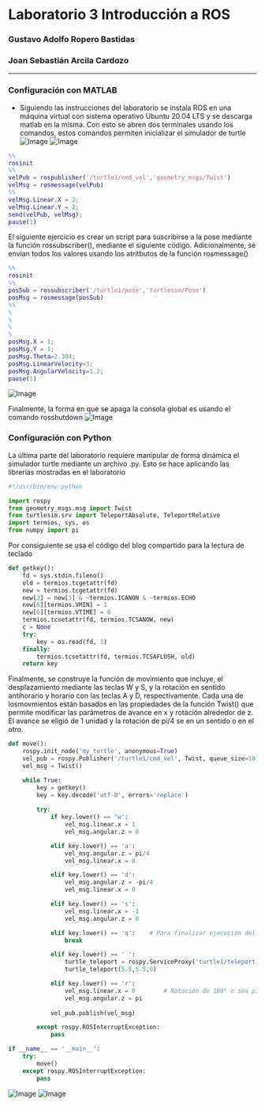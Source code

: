 # Laboratorio 3 Introducción a ROS
### Gustavo Adolfo Ropero Bastidas
### Joan Sebastián Arcila Cardozo
______________________________________
### Configuración con MATLAB
- Siguiendo las instrucciones del laboratorio se instala ROS en una máquina virtual con sistema operativo Ubuntu 20.04 LTS y se descarga matlab en la misma. Con esto se abren dos terminales usando los comandos, estos comandos permiten inicializar el simulador de turtle
![Image](https://github.com/garoperob/lab3robotics/blob/main/imagenes/rosinit.png)
![Image](https://github.com/garoperob/lab3robotics/blob/main/imagenes/turtleUp.png) 
```MATLAB
%%
rosinit
%%
velPub = rospublisher('/turtle1/cmd_vel','geometry_msgs/Twist')
velMsg = rosmessage(velPub)
%%
velMsg.Linear.X = 2;
velMsg.Linear.Y = 2;
send(velPub, velMsg);
pause(1)
```
El siguiente ejercicio es crear un script para suscribirse a la pose mediante la función rossubscriber(), mediante el siguiente código. Adicionalmente, se envían todos los valores usando los atritbutos de la función rosmessage()
```MATLAB
%%
rosinit
%%
posSub = rossubscriber('/turtle1/pose','turtlesim/Pose')
posMsg = rosmessage(posSub)
%%
%
%
%
%
posMsg.X = 1;
posMsg.Y = 1;
posMsg.Theta=2.304;
posMsg.LinearVelocity=3;
posMsg.AngularVelocity=1.2;
pause(1)
```
![Image](https://github.com/garoperob/lab3robotics/blob/main/imagenes/resultsROSpublisher.png)

Finalmente, la forma en que se apaga la consola global es usando el comando rosshutdown
![Image](https://github.com/garoperob/lab3robotics/blob/main/imagenes/Screenshot%20from%202024-04-12%2015-35-22.png)
### Configuración con Python
La última parte del laboratorio requiere manipular de forma dinámica el simulador turtle mediante un archivo .py. Esto se hace aplicando las librerías mostradas en el laboratorio
```Python
#!/usr/bin/env python

import rospy
from geometry_msgs.msg import Twist
from turtlesim.srv import TeleportAbsolute, TeleportRelative
import termios, sys, os
from numpy import pi
```
Por consiguiente se usa el código del blog compartido para la lectura de teclado
```Python
def getkey():
    fd = sys.stdin.fileno()
    old = termios.tcgetattr(fd)
    new = termios.tcgetattr(fd)
    new[3] = new[3] & ~termios.ICANON & ~termios.ECHO
    new[6][termios.VMIN] = 1
    new[6][termios.VTIME] = 0
    termios.tcsetattr(fd, termios.TCSANOW, new)
    c = None
    try:
        key = os.read(fd, 1)
    finally:
        termios.tcsetattr(fd, termios.TCSAFLUSH, old)
    return key
```
Finalmente, se construye la función de movimiento que incluye, el desplazamiento mediante las teclas W y S, y la rotación en sentido antihorario y horario con las teclas A y D, respectivamente. Cada una de losmovmientos están basados en las propiedades de la función Twist() que permite modificar las parámetros de avance en x y rotación alrededor de z. El avance se eligió de 1 unidad y la rotación de pi/4 se en un sentido o en el otro.
```Python
def move():
    rospy.init_node('my_turtle', anonymous=True)
    vel_pub = rospy.Publisher('/turtle1/cmd_vel', Twist, queue_size=10)
    vel_msg = Twist()

    while True:
        key = getkey()
        key = key.decode('utf-8', errors='replace')
        
        try:
            if key.lower() == 'w':
                vel_msg.linear.x = 1
                vel_msg.angular.z = 0

            elif key.lower() == 'a':
                vel_msg.angular.z = pi/4
                vel_msg.linear.x = 0

            elif key.lower() == 'd':
                vel_msg.angular.z = -pi/4
                vel_msg.linear.x = 0

            elif key.lower() == 's':     
                vel_msg.linear.x = -1
                vel_msg.angular.z = 0

            elif key.lower() == 'q':    # Para finalizar ejecución del código
                break

            elif key.lower() == ' ':
                turtle_teleport = rospy.ServiceProxy('turtle1/teleport_absolute',TeleportAbsolute)
                turtle_teleport(5.5,5.5,0)  

            elif key.lower() == 'r':
                vel_msg.linear.x = 0        # Rotación de 180° o sea pi radianes
                vel_msg.angular.z = pi
                
            vel_pub.publish(vel_msg)

        except rospy.ROSInterruptException:
            pass

if __name__ == '__main__':
    try:
        move()
    except rospy.ROSInterruptException:
        pass

```
![Image](https://github.com/garoperob/lab3robotics/blob/main/imagenes/catkin_pkg.png)
![Image](https://github.com/garoperob/lab3robotics/blob/main/imagenes/pythonTurtle.png)


